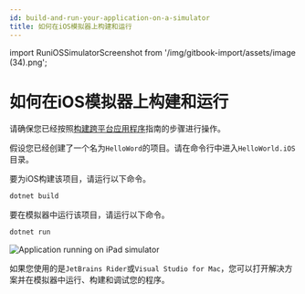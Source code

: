 ```yaml
---
id: build-and-run-your-application-on-a-simulator
title: 如何在iOS模拟器上构建和运行
---
```


import RuniOSSimulatorScreenshot from '/img/gitbook-import/assets/image (34).png';

# 如何在iOS模拟器上构建和运行

请确保您已经按照[构建跨平台应用程序](../../building-cross-platform-applications)指南的步骤进行操作。

假设您已经创建了一个名为`HelloWord`的项目。请在命令行中进入`HelloWorld.iOS`目录。

要为iOS构建该项目，请运行以下命令。

```bash
dotnet build
```

要在模拟器中运行该项目，请运行以下命令。

```bash
dotnet run
```

<img src={RuniOSSimulatorScreenshot} alt='Application running on iPad simulator'/>

如果您使用的是`JetBrains Rider`或`Visual Studio for Mac`，您可以打开解决方案并在模拟器中运行、构建和调试您的程序。
